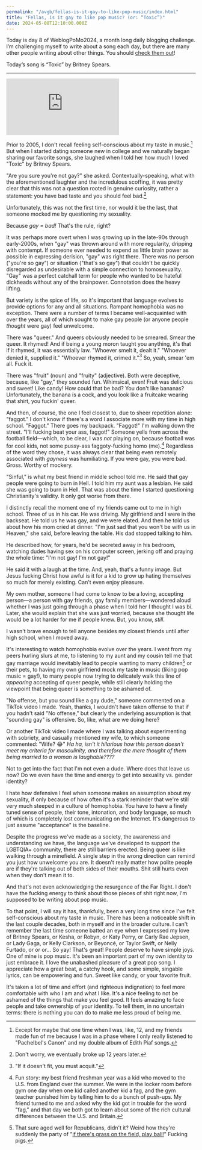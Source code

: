 ```yaml
---
permalink: "/avgb/fellas-is-it-gay-to-like-pop-music/index.html"
title: "Fellas, is it gay to like pop music? (or: “Toxic”)"
date: 2024-05-08T12:10:00.000Z
---
```


Today is day 8 of WeblogPoMo2024, a month long daily blogging challenge. I’m challenging myself to write about a song each day, but there are many other people writing about other things. You should [check them out](https://weblog.anniegreens.lol/weblog-posting-month-2024/participators)!

Today’s song is “Toxic” by Britney Spears.

* * *
<iframe class="youtube" src="https://www.youtube.com/embed/LOZuxwVk7TU?si=O2EeO54_bfzAvrAv" title="YouTube video player" frameborder="0" allow="accelerometer; autoplay; clipboard-write; encrypted-media; gyroscope; picture-in-picture; web-share" referrerpolicy="strict-origin-when-cross-origin" allowfullscreen></iframe>

Prior to 2005, I don't recall feeling self-conscious about my taste in music.[^1] But when I started dating someone new in college and we naturally began sharing our favorite songs, she laughed when I told her how much I loved "Toxic" by Britney Spears.

"Are you sure you're not gay?" she asked. Contextually-speaking, what with the aforementioned laughter and the incredulous scoffing, it was pretty clear that this was not a question rooted in genuine curiosity, rather a statement: you have bad taste and you should feel bad.[^2]

Unfortunately, this was not the first time, nor would it be the last, that someone mocked me by questioning my sexuality.

Because _gay = bad!_ That's the rule, right?

It was perhaps more overt when I was growing up in the late-90s through early-2000s, when "gay" was thrown around with more regularity, dripping with contempt. If someone ever needed to expend as little brain power as possible in expressing derision, "gay" was right there. There was no person ("you're so gay") or situation ("that's so gay") that couldn't be quickly disregarded as undesirable with a simple connection to homosexuality. "Gay" was a perfect catchall term for people who wanted to be hateful dickheads without any of the brainpower. Connotation does the heavy lifting.

But variety is the spice of life, so it's important that language evolves to provide options for any and all situations. Rampant homophobia was no exception. There were a number of terms I became well-acquainted with over the years, all of which sought to make gay people (or anyone people _thought_ were gay) feel unwelcome.

There was "queer." And queers obviously needed to be smeared. Smear the queer. It rhymed! And if being a young moron taught you anything, it's that if it rhymed, it was essentially law. "Whoever smelt it, dealt it." "Whoever denied it, supplied it." "Whoever rhymed it, crimed it."[^3] So, yeah, smear 'em all. Fuck it.

There was "fruit" (noun) and "fruity" (adjective). Both were deceptive, because, like "gay," they sounded fun. Whimsical, even! Fruit was delicious and sweet! Like candy! How could that be bad? You don't like bananas? Unfortunately, the banana is a cock, and you look like a fruitcake wearing that shirt, you fuckin' queer.

And then, of course, the one I feel closest to, due to sheer repetition alone: "faggot." I don't know if there's a word I associate more with my time in high school. "Faggot." There goes my backpack. "Faggot!" I'm walking down the street. "I'll fucking beat your ass, faggot!" Someone yells from across the football field—which, to be clear, I was _not_ playing on, because football was for cool kids, not some pussy-ass faggoty-fucking homo (me).[^4] Regardless of the word they chose, it was always clear that being even remotely associated with _gayness_ was humiliating. If you were gay, you were bad. Gross. Worthy of mockery.

"Sinful," is what my best friend in middle school told me. He said that gay people were going to burn in Hell. I told him my aunt was a lesbian. He said she was going to burn in Hell. That was about the time I started questioning Christianity's validity. It only got worse from there.

I distinctly recall the moment one of my friends came out to me in high school. Three of us in his car. He was driving. My girlfriend and I were in the backseat. He told us he was gay, and we were elated. And then he told us about how his mom cried at dinner. "I'm just sad that you won't be with us in Heaven," she said, before leaving the table. His dad stopped talking to him.

He described how, for years, he'd be secreted away in his bedroom, watching dudes having sex on his computer screen, jerking off and praying the whole time: "I'm not gay! I'm not gay!"

He said it with a laugh at the time. And, yeah, that's a funny image. But Jesus fucking Christ how awful is it for a kid to grow up hating themselves so much for merely existing. Can't even enjoy pleasure.

My own mother, someone I had come to know to be a loving, accepting person—a person with gay friends, gay family members—wondered aloud whether I was just going through a phase when I told her I thought I was bi. Later, she would explain that she was just worried, because she thought life would be a lot harder for me if people knew. But, you know, _still_.

I wasn't brave enough to tell anyone besides my closest friends until after high school, when I moved away.

It's interesting to watch homophobia evolve over the years. I went from my peers hurling slurs at me, to listening to my aunt and my cousin tell me that gay marriage would inevitably lead to people wanting to marry children[^5] or their pets, to having my own girlfriend mock my taste in music (liking pop music = gay!), to many people now trying to delicately walk this line of _appearing_ accepting of queer people, while still clearly holding the viewpoint that being queer is something to be ashamed of.

"No offense, but you sound like a gay dude," someone commented on a TikTok video I made. Yeah, thanks, I wouldn't have taken offense to that if you hadn't said "No offense," but clearly the underlying assumption is that "sounding gay" is offensive. So, like, what are we doing here?

Or another TikTok video I made where I was talking about experimenting with sobriety, and casually mentioned my wife, to which someone commented: "Wife? 😂" _Ha ha, isn't it hilarious how this person doesn't meet my criteria for masculinity, and therefore the mere thought of them being married to a woman is laughable????_

Not to get into the fact that I'm not even a dude. Where does that leave us now? Do we even have the time and energy to get into sexuality vs. gender identity?

I hate how defensive I feel when someone makes an assumption about my sexuality, if only because of how often it's a stark reminder that we're still very much steeped in a culture of homophobia. You have to have a finely tuned sense of people, their tone, intonation, and body language, so much of which is completely lost communicating on the Internet. It's dangerous to just assume "acceptance" is the baseline.

Despite the progress we've made as a society, the awareness and understanding we have, the language we've developed to support the LGBTQIA+ community, there are still barriers erected. Being queer is like walking through a minefield. A single step in the wrong direction can remind you just how unwelcome you are. It doesn't really matter how polite people are if they're talking out of both sides of their mouths. Shit still hurts even when they don't mean it to.

And that's not even acknowledging the resurgence of the Far Right. I don't have the fucking energy to think about those pieces of shit right now, I'm supposed to be writing about pop music.

To that point, I will say it has, thankfully, been a very long time since I've felt self-conscious about my taste in music. There has been a noticeable shift in the last couple decades, both in myself and in the broader culture. I can't remember the last time someone batted an eye when I expressed my love of Britney Spears, or Kesha, or Robyn, or Katy Perry, or Carly Rae Jepsen, or Lady Gaga, or Kelly Clarkson, or Beyoncé, or Taylor Swift, or Nelly Furtado, or or or... So yay! That's great! People deserve to have simple joys. One of mine is pop music. It's been an important part of my own identity to just embrace it. I love the unabashed pleasure of a great pop song. I appreciate how a great beat, a catchy hook, and some simple, singable lyrics, can be empowering and fun. Sweet like candy, or your favorite fruit.

It's taken a lot of time and effort (and righteous indignation) to feel more comfortable with who I am and what I like. It's a nice feeling to not be ashamed of the things that make you feel good. It feels amazing to face people and take ownership of your identity. To tell them, in no uncertain terms: there is nothing you can do to make me less proud of being me.


[^1]: Except for maybe that one time when I was, like, 12, and my friends made fun of me because I was in a phase where I only really listened to "Pachelbel's Canon" and my double album of Edith Piaf songs.  
  
[^2]: Don't worry, we eventually broke up 12 years later.  
  
[^3]: "If it doesn't fit, you must acquit."  
  
[^4]: Fun story: my best friend freshman year was a kid who moved to the U.S. from England over the summer. We were in the locker room before gym one day when one kid called another kid a fag, and the gym teacher punished him by telling him to do a bunch of push-ups. My friend turned to me and asked why the kid got in trouble for the word "fag," and that day we both got to learn about some of the rich cultural differences between the U.S. and Britain.  
  
[^5]: That sure aged well for Republicans, didn't it? Weird how they're suddenly the party of "[if there's grass on the field, play ball!](https://www.nj.com/politics/2024/05/gop-official-argues-in-favor-of-child-marriage-girls-are-ripe-and-fertile.html)" Fucking pigs.
